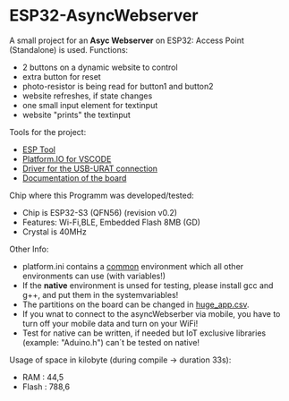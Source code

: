 # ESP32-AsyncWebserver

A small project for an **Asyc Webserver** on ESP32: Access Point (Standalone) is used.
Functions:

- 2 buttons on a dynamic website to control
- extra button for reset
- photo-resistor is being read for button1 and button2
- website refreshes, if state changes
- one small input element for textinput
- website "prints" the textinput

Tools for the project:

- [ESP Tool](https://espressif.github.io/esptool-js/)
- [Platform.IO for VSCODE](https://platformio.org/install/ide?install=vscode)
- [Driver for the USB-URAT connection](https://www.silabs.com/developer-tools/usb-to-uart-bridge-vcp-drivers?tab=downloads)
- [Documentation of the board](<https://resource.heltec.cn/download/WiFi_Kit_32_V3/HTIT-WiFi%20kit32_V3(Rev1.1).pdf>)

Chip where this Programm was developed/tested:

- Chip is ESP32-S3 (QFN56) (revision v0.2)
- Features: Wi-Fi,BLE, Embedded Flash 8MB (GD)
- Crystal is 40MHz

Other Info:

- platform.ini contains a [common](https://github.com/T-Al-D/ESP32-AsyncWebserver/blob/main/platformio.ini) environment which all other environments can use (with variables!)
- If the **native** environment is unsed for testing, please install gcc and g++, and put them in the systemvariables!
- The partitions on the board can be changed in [huge_app.csv](https://github.com/T-Al-D/ESP32-AsyncWebserver/blob/main/data/partitions/huge_app.csv).
- If you wnat to connect to the asyncWebserber via mobile, you have to turn off your mobile data and turn on your WiFi!
- Test for native can be written, if needed but IoT exclusive libraries (example: "Aduino.h") can´t be tested on native!

Usage of space in kilobyte (during compile -> duration 33s):

- RAM : 44,5
- Flash : 788,6
